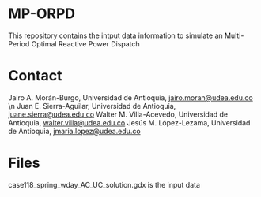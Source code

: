 # MP-ORPD
This repository contains the intput data information to simulate an Multi-Period Optimal Reactive Power Dispatch

# Contact 
Jairo A. Morán-Burgo, Universidad de Antioquia, jairo.moran@udea.edu.co \n
Juan E. Sierra-Aguilar, Universidad de Antioquia, juane.sierra@udea.edu.co
Walter M. Villa-Acevedo, Universidad de Antioquia, walter.villa@udea.edu.co
Jesús M. López-Lezama, Universidad de Antioquia, jmaria.lopez@udea.edu.co

# Files
case118_spring_wday_AC_UC_solution.gdx is the input data

